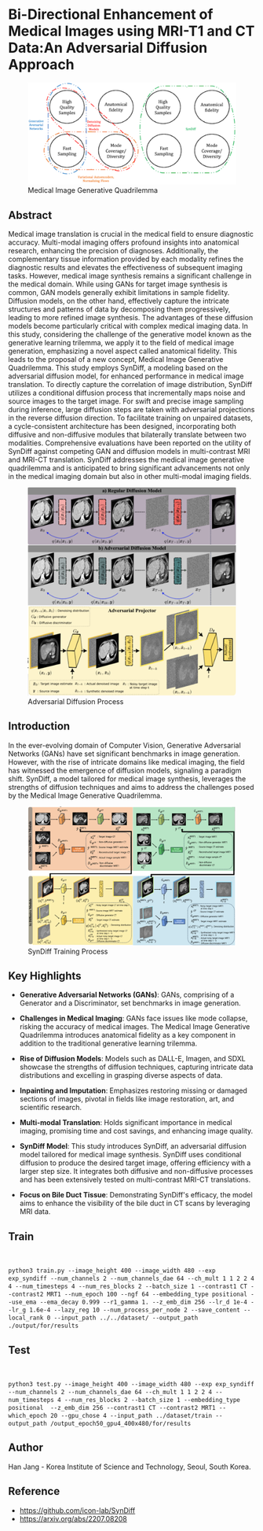 # Bi-Directional Enhancement of Medical Images using MRI-T1 and CT Data:An Adversarial Diffusion Approach

<figure>
    <img src='./figures/figure1.png' />
    <figcaption>Medical Image Generative Quadrilemma</figcaption>
</figure>

## Abstract
Medical image translation is crucial in the medical field to ensure diagnostic accuracy. Multi-modal imaging offers profound insights into anatomical research, enhancing the precision of diagnoses. Additionally, the complementary tissue information provided by each modality refines the diagnostic results and elevates the effectiveness of subsequent imaging tasks. However, medical image synthesis remains a significant challenge in the medical domain. While using GANs for target image synthesis is common, GAN models generally exhibit limitations in sample fidelity. Diffusion models, on the other hand, effectively capture the intricate structures and patterns of data by decomposing them progressively, leading to more refined image synthesis. The advantages of these diffusion models become particularly critical with complex medical imaging data. In this study, considering the challenge of the generative model known as the generative learning trilemma, we apply it to the field of medical image generation, emphasizing a novel aspect called anatomical fidelity. This leads to the proposal of a new concept, Medical Image Generative Quadrilemma. This study employs SynDiff, a modeling based on the adversarial diffusion model, for enhanced performance in medical image translation. To directly capture the correlation of image distribution, SynDiff utilizes a conditional diffusion process that incrementally maps noise and source images to the target image. For swift and precise image sampling during inference, large diffusion steps are taken with adversarial projections in the reverse diffusion direction. To facilitate training on unpaired datasets, a cycle-consistent architecture has been designed, incorporating both diffusive and non-diffusive modules that bilaterally translate between two modalities. Comprehensive evaluations have been reported on the utility of SynDiff against competing GAN and diffusion models in multi-contrast MRI and MRI-CT translation. SynDiff addresses the medical image generative quadrilemma and is anticipated to bring significant advancements not only in the medical imaging domain but also in other multi-modal imaging fields.

<figure>
    <img src='./figures/figure2.png' />
    <figcaption>Adversarial Diffusion Process</figcaption>
</figure>

## Introduction

In the ever-evolving domain of Computer Vision, Generative Adversarial Networks (GANs) have set significant benchmarks in image generation. However, with the rise of intricate domains like medical imaging, the field has witnessed the emergence of diffusion models, signaling a paradigm shift. SynDiff, a model tailored for medical image synthesis, leverages the strengths of diffusion techniques and aims to address the challenges posed by the Medical Image Generative Quadrilemma.

<figure>
    <img src='./figures/figure3.png' />
    <figcaption>SynDiff Training Process</figcaption>
</figure>

## Key Highlights

- **Generative Adversarial Networks (GANs)**: GANs, comprising of a Generator and a Discriminator, set benchmarks in image generation.
  
- **Challenges in Medical Imaging**: GANs face issues like mode collapse, risking the accuracy of medical images. The Medical Image Generative Quadrilemma introduces anatomical fidelity as a key component in addition to the traditional generative learning trilemma.

- **Rise of Diffusion Models**: Models such as DALL-E, Imagen, and SDXL showcase the strengths of diffusion techniques, capturing intricate data distributions and excelling in grasping diverse aspects of data.

- **Inpainting and Imputation**: Emphasizes restoring missing or damaged sections of images, pivotal in fields like image restoration, art, and scientific research.

- **Multi-modal Translation**: Holds significant importance in medical imaging, promising time and cost savings, and enhancing image quality.

- **SynDiff Model**: This study introduces SynDiff, an adversarial diffusion model tailored for medical image synthesis. SynDiff uses conditional diffusion to produce the desired target image, offering efficiency with a larger step size. It integrates both diffusive and non-diffusive processes and has been extensively tested on multi-contrast MRI-CT translations.

- **Focus on Bile Duct Tissue**: Demonstrating SynDiff's efficacy, the model aims to enhance the visibility of the bile duct in CT scans by leveraging MRI data.

<!-- ## Usage

[Placeholder for usage instructions, installation guidelines, and code examples]

## References

1.  -->

## Train

<br />

```
python3 train.py --image_height 400 --image_width 480 --exp exp_syndiff --num_channels 2 --num_channels_dae 64 --ch_mult 1 1 2 2 4 4 --num_timesteps 4 --num_res_blocks 2 --batch_size 1 --contrast1 CT --contrast2 MRT1 --num_epoch 100 --ngf 64 --embedding_type positional --use_ema --ema_decay 0.999 --r1_gamma 1. --z_emb_dim 256 --lr_d 1e-4 --lr_g 1.6e-4 --lazy_reg 10 --num_process_per_node 2 --save_content --local_rank 0 --input_path ../../dataset/ --output_path ./output/for/results
```

## Test

<br />

```
python3 test.py --image_height 400 --image_width 480 --exp exp_syndiff --num_channels 2 --num_channels_dae 64 --ch_mult 1 1 2 2 4 --num_timesteps 4 --num_res_blocks 2 --batch_size 1 --embedding_type positional  --z_emb_dim 256 --contrast1 CT --contrast2 MRT1 --which_epoch 20 --gpu_chose 4 --input_path ../dataset/train --output_path /output_epoch50_gpu4_400x480/for/results
```



## Author

Han Jang - Korea Institute of Science and Technology, Seoul, South Korea.


## Reference
- https://github.com/icon-lab/SynDiff
- https://arxiv.org/abs/2207.08208
